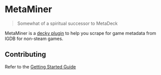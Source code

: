 # MetaMiner

> Somewhat of a spiritual successor to MetaDeck

MetaMiner is a [decky plugin](https://decky.xyz/) to help you scrape for game metadata from IGDB for non-steam games.

## Contributing

Refer to the [Getting Started Guide](https://wiki.deckbrew.xyz/en/plugin-dev/getting-started)
